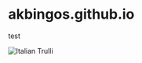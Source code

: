 # akbingos.github.io
test

<img src="https://i.guim.co.uk/img/media/e0d077790054d39d7df2a19f5699b18521ec86fe/0_83_2447_1468/master/2447.jpg?width=1200&quality=85&auto=format&fit=max&s=d5e18081111c654a1ce18a7e19da337b" alt="Italian Trulli">

